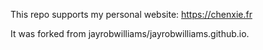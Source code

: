 This repo supports my personal website: https://chenxie.fr


It was forked from jayrobwilliams/jayrobwilliams.github.io.



